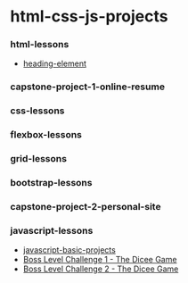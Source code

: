 # html-css-js-projects

### html-lessons
- [heading-element](https://github.com/devliwa/heading-element)

### capstone-project-1-online-resume

### css-lessons

### flexbox-lessons

### grid-lessons

### bootstrap-lessons 

### capstone-project-2-personal-site

### javascript-lessons 
- [javascript-basic-projects](https://github.com/devliwa/javascript-basic-projects)
- [Boss Level Challenge 1 - The Dicee Game]()
- [Boss Level Challenge 2 - The Dicee Game]()
  
